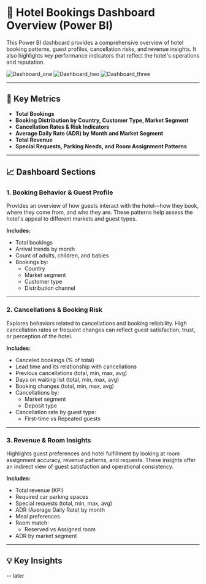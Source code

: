 # 🏨 Hotel Bookings Dashboard Overview (Power BI)

This Power BI dashboard provides a comprehensive overview of hotel booking patterns, guest profiles, cancellation risks, and revenue insights. It also highlights key performance indicators that reflect the hotel's operations and reputation.

![Dashboard_one](https://scontent.fmnl8-3.fna.fbcdn.net/v/t1.15752-9/518736235_641069555661518_4409469502950781118_n.png?_nc_cat=105&ccb=1-7&_nc_sid=9f807c&_nc_eui2=AeG4rRbsFdNCWqy80S3SCKtkNqBwzI6cQnM2oHDMjpxCc7syyUDjEKCDslbPEl_5AU3cvHJWQ64Zbb65lG2yjK8Z&_nc_ohc=3cSbSBHOh0cQ7kNvwFHNjPg&_nc_oc=AdlZeglxjpoqCiQPXX_2MkKfINX8iCi3WKWXsXjAMvXPAqqc0DyRoGArw3Ck6s-l8Lc&_nc_zt=23&_nc_ht=scontent.fmnl8-3.fna&oh=03_Q7cD2wGO5SCrNBNlhvkQYHhLhlB2rT3tqrzzLqNDiKNtoZO4Og&oe=68A6AB87)
![Dashboard_two](https://scontent.fmnl8-1.fna.fbcdn.net/v/t1.15752-9/522357045_1034903535395367_4053854656803518033_n.png?_nc_cat=106&ccb=1-7&_nc_sid=9f807c&_nc_eui2=AeFv7S1XubPmMz8XRPMJRVrHwb_thIn8D2fBv-2EifwPZ662m2bAG5D8r79v6E-azee5txjMUTBZf7KYSsClnHeI&_nc_ohc=4udQ_2CW-rYQ7kNvwFk3Gh1&_nc_oc=AdnQOTNrxUK7BDjHtYaND01DlgrlkEQOdEkbXE_Z-2kQLbjcU83kB2J8ATFw91vQC2k&_nc_zt=23&_nc_ht=scontent.fmnl8-1.fna&oh=03_Q7cD2wGxp9p1dzkxSImSKH_iUmxC68eaMFeRnwiMWDBZJ5w8PA&oe=68A67BC9)
![Dashboard_three](https://scontent.fmnl8-1.fna.fbcdn.net/v/t1.15752-9/518931886_2505663203134760_4725397512054065390_n.png?_nc_cat=108&ccb=1-7&_nc_sid=9f807c&_nc_eui2=AeHBBfU3HWPa49ATwfVMkDD26RtcAepr4G7pG1wB6mvgbkIp7VSUJ8hFNENWGymPX-1Amob5YzPTdvObFOT21Cvk&_nc_ohc=4PfZJUcUovMQ7kNvwE1G0by&_nc_oc=AdkOSC7vg5dsUcO6s2HZvmtHJ-tQ8T4q2Vq3_yyytTFy1mHqJE5yrSL1Dc83sH_OePo&_nc_zt=23&_nc_ht=scontent.fmnl8-1.fna&oh=03_Q7cD2wESvkgECxvjkePwGbB0LVeT0z0wkZtW_VizoahdHNGW2g&oe=68A69697)


---

## 📌 Key Metrics

- **Total Bookings**
- **Booking Distribution by Country, Customer Type, Market Segment**
- **Cancellation Rates & Risk Indicators**
- **Average Daily Rate (ADR) by Month and Market Segment**
- **Total Revenue**
- **Special Requests, Parking Needs, and Room Assignment Patterns**

---

## 📈 Dashboard Sections

### 1. Booking Behavior & Guest Profile  
Provides an overview of how guests interact with the hotel—how they book, where they come from, and who they are. These patterns help assess the hotel's appeal to different markets and guest types.

**Includes:**
- Total bookings
- Arrival trends by month
- Count of adults, children, and babies
- Bookings by:
  - Country
  - Market segment
  - Customer type
  - Distribution channel

---

### 2. Cancellations & Booking Risk  
Explores behaviors related to cancellations and booking reliability. High cancellation rates or frequent changes can reflect guest satisfaction, trust, or perception of the hotel.

**Includes:**
- Canceled bookings (% of total)
- Lead time and its relationship with cancellations
- Previous cancellations (total, min, max, avg)
- Days on waiting list (total, min, max, avg)
- Booking changes (total, min, max, avg)
- Cancellations by:
  - Market segment
  - Deposit type
- Cancellation rate by guest type:
  - First-time vs Repeated guests

---

### 3. Revenue & Room Insights  
Highlights guest preferences and hotel fulfillment by looking at room assignment accuracy, revenue patterns, and requests. These insights offer an indirect view of guest satisfaction and operational consistency.

**Includes:**
- Total revenue (KPI)
- Required car parking spaces
- Special requests (total, min, max, avg)
- ADR (Average Daily Rate) by month
- Meal preferences
- Room match:
  - Reserved vs Assigned room
- ADR by market segment

---

## 💡 Key Insights
-- later



